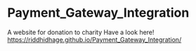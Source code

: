 # Payment_Gateway_Integration
A website for donation to charity
Have a look here!  https://riddhidhage.github.io/Payment_Gateway_Integration/
